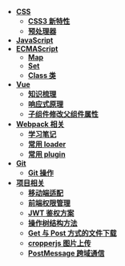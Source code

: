 <!--
 * @Author: 刘晨曦
 * @Date: 2021-02-07 10:06:45
 * @LastEditTime: 2021-07-30 16:03:48
 * @LastEditors: Please set LastEditors
 * @Description: In User Settings Edit
 * @FilePath: \docsify-blog-master\docs\_siderbar.md
-->

- [**CSS**](css/index)
  - [**CSS3 新特性**](css/css3)
  - [**预处理器**](css/pre-processor)
- [**JavaScript**](javascript/instruction)
- [**ECMAScript**](ECMAScript/index)
  - [**Map**](ECMAScript/map)
  - [**Set**](ECMAScript/set)
  - [**Class 类**](ECMAScript/class)
- [**Vue**](vue/index)
  - [**知识梳理**](vue/document)
  - [**响应式原理**](vue/reactivity)
  - [**子组件修改父组件属性**](vue/component-communication)
- [**Webpack 相关**](webpack/index)
  - [**学习笔记**](webpack/learning-notes)
  - [**常用 loader**](webpack/loader)
  - [**常用 plugin**](webpack/plugin)
- [**Git**](git/index)
  - [**Git 操作**](git/instruction)
- [**项目相关**](project/index)
  - [**移动端适配**](project/mobile-adaptation)
  - [**前端权限管理**](project/access-control)
  - [**JWT 鉴权方案**](project/json-web-token)
  - [**操作树结构方法**](project/tree-method)
  - [**Get 与 Post 方式的文件下载**](project/file-download)
  - [**cropperjs 图片上传**](project/image-upload)
  - [**PostMessage 跨域通信**](project/postMessage)
